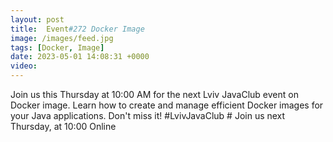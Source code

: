 ```yaml
---
layout: post
title:  Event#272 Docker Image
image: /images/feed.jpg
tags: [Docker, Image]
date: 2023-05-01 14:08:31 +0000
video: 
---
```


Join us this Thursday at 10:00 AM for the next Lviv JavaClub event on Docker image. Learn how to create and manage efficient Docker images for your Java applications. Don't miss it! #LvivJavaClub #
Join us next Thursday, at 10:00 Online
